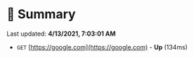 # 📖 Summary
Last updated: **4/13/2021, 7:03:01 AM**

- `GET` [https://google.com](https://google.com) - **Up** (134ms)

